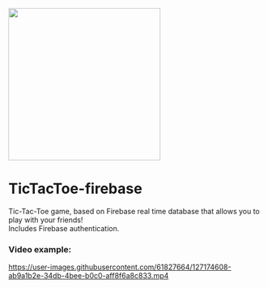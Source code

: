 <img src="https://img.poki.com/cdn-cgi/image/quality=78,width=314,height=314,fit=cover,g=0.5x0.5,f=auto/85535e05d1f130b16751c8308cfbb19b.png" width="300"><br>
# TicTacToe-firebase
Tic-Tac-Toe game, based on Firebase real time database that allows you to play with your friends!<br>
Includes Firebase authentication.<br>
### Video example:<br>
https://user-images.githubusercontent.com/61827664/127174608-ab9a1b2e-34db-4bee-b0c0-aff8f6a8c833.mp4


